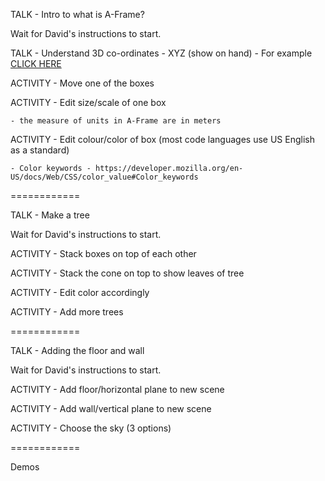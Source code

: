 TALK - Intro to what is A-Frame?

Wait for David's instructions to start.

TALK - Understand 3D co-ordinates
    - XYZ (show on hand)
    - For example [CLICK HERE](https://d2t1xqejof9utc.cloudfront.net/pictures/files/19711/medium.png?1367580819)

ACTIVITY - Move one of the boxes

ACTIVITY - Edit size/scale of one box

    - the measure of units in A-Frame are in meters

ACTIVITY - Edit colour/color of box (most code languages use US English as a standard)

    - Color keywords - https://developer.mozilla.org/en-US/docs/Web/CSS/color_value#Color_keywords

============

TALK - Make a tree

Wait for David's instructions to start.


ACTIVITY - Stack boxes on top of each other

ACTIVITY - Stack the cone on top to show leaves of tree

ACTIVITY - Edit color accordingly

ACTIVITY - Add more trees

============

TALK - Adding the floor and wall

Wait for David's instructions to start.


ACTIVITY - Add floor/horizontal plane to new scene

ACTIVITY - Add wall/vertical plane to new scene

ACTIVITY - Choose the sky (3 options)

============

Demos
